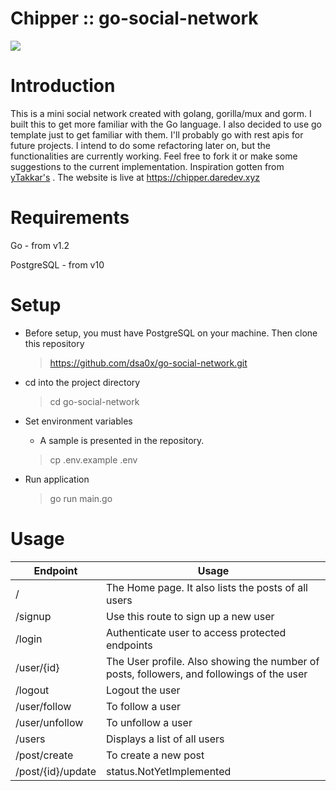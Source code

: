 # Chipper :: go-social-network

<img src="https://i.imgur.com/le0Ghuc.png" />

# Introduction
This is a mini social network created with golang, gorilla/mux and gorm. I built this to get more familiar with the Go language. 
I also decided to use go template just to get familiar with them. I'll probably go with rest apis for future projects.
I intend to do some refactoring later on, but the functionalities are currently working. Feel free to fork it or make some suggestions to the current implementation.
Inspiration gotten from <a href="/https://github.com/yTakkar/Go-Mini-Social-Network">yTakkar's</a> .
The website is live at https://chipper.daredev.xyz

# Requirements
Go - from v1.2

PostgreSQL - from v10

# Setup
- Before setup, you must have PostgreSQL on your machine. Then clone this repository

    > https://github.com/dsa0x/go-social-network.git

- cd into the project directory

   > cd go-social-network

- Set environment variables

  - A sample is presented in the repository.
  
  > cp .env.example .env

- Run application

  > go run main.go


# Usage

Endpoint | Usage
------------ | -------------
/ | The Home page. It also lists the posts of all users
/signup | Use this route to sign up a new user
/login | Authenticate user to access protected endpoints
/user/{id} | The User profile. Also showing the number of posts, followers, and followings of the user
/logout | Logout the user
/user/follow | To follow a user
/user/unfollow | To unfollow a user
/users | Displays a list of all users
/post/create | To create a new post
/post/{id}/update | status.NotYetImplemented




